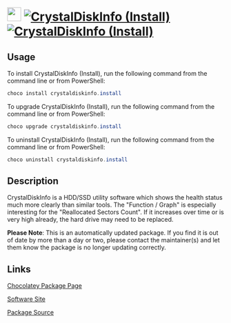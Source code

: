 ﻿# <img src="https://cdn.jsdelivr.net/gh/mkevenaar/chocolatey-packages@01831f507ebdb56a77672d83934175202e1d1dbd/icons/crystaldiskinfo.png" width="32" height="32"/> [![CrystalDiskInfo (Install)](https://img.shields.io/chocolatey/v/crystaldiskinfo.install.svg?label=CrystalDiskInfo+(Install))](https://chocolatey.org/packages/crystaldiskinfo.install) [![CrystalDiskInfo (Install)](https://img.shields.io/chocolatey/dt/crystaldiskinfo.install.svg)](https://chocolatey.org/packages/crystaldiskinfo.install)

## Usage

To install CrystalDiskInfo (Install), run the following command from the command line or from PowerShell:

```powershell
choco install crystaldiskinfo.install
```

To upgrade CrystalDiskInfo (Install), run the following command from the command line or from PowerShell:

```powershell
choco upgrade crystaldiskinfo.install
```

To uninstall CrystalDiskInfo (Install), run the following command from the command line or from PowerShell:

```powershell
choco uninstall crystaldiskinfo.install
```

## Description

CrystalDiskInfo is a HDD/SSD utility software which shows the health status much more clearly than similar tools.
The "Function / Graph" is especially interesting for the "Reallocated Sectors Count".
If it increases over time or is very high already, the hard drive may need to be replaced.

**Please Note**: This is an automatically updated package. If you find it is
out of date by more than a day or two, please contact the maintainer(s) and
let them know the package is no longer updating correctly.


## Links

[Chocolatey Package Page](https://chocolatey.org/packages/crystaldiskinfo.install)

[Software Site](https://crystalmark.info/en/software/crystaldiskinfo/)

[Package Source](https://github.com/mkevenaar/chocolatey-packages/tree/master/automatic/crystaldiskinfo.install)

